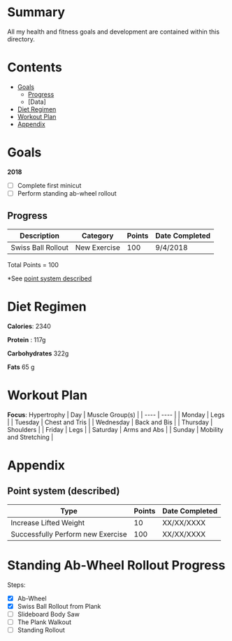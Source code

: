 # Summary
All my health and fitness goals and development are contained within this directory.

# Contents
- [Goals](./#goals)
  - [Progress](./#progress)
  - [Data]
- [Diet Regimen](./#diet-regimen)
- [Workout Plan](./#workout-plan)
- [Appendix](./#appendix)

# Goals
**2018**
- [ ] Complete first minicut
- [ ] Perform standing ab-wheel rollout

## Progress
| Description | Category | Points | Date Completed |
| --- | --- | --- | --- |
| Swiss Ball Rollout | New Exercise | 100 | 9/4/2018 |

Total Points = 100

\*See [point system described](./#point-system-(described))

# Diet Regimen
**Calories**: 2340

**Protein** : 117g

**Carbohydrates** 322g

**Fats** 65 g

# Workout Plan
**Focus**: Hypertrophy
| Day | Muscle Group(s) |
| ---- | ---- |
| Monday | Legs |
| Tuesday | Chest and Tris |
| Wednesday | Back and Bis |
| Thursday | Shoulders |
| Friday | Legs |
| Saturday | Arms and Abs |
| Sunday | Mobility and Stretching |

# Appendix
## Point system (described)
| Type | Points | Date Completed
| --- | --- | --- |
| Increase Lifted Weight | 10 | XX/XX/XXXX |
| Successfully Perform new Exercise | 100 | XX/XX/XXXX


# Standing Ab-Wheel Rollout Progress
Steps:
- [X] Ab-Wheel
- [X] Swiss Ball Rollout from Plank
- [ ] Slideboard Body Saw
- [ ] The Plank Walkout
- [ ] Standing Rollout
